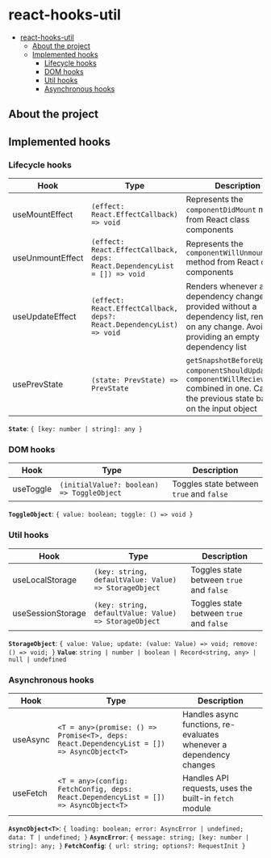 # react-hooks-util

- [react-hooks-util](#react-hooks-util)
  - [About the project](#about-the-project)
  - [Implemented hooks](#implemented-hooks)
    - [Lifecycle hooks](#lifecycle-hooks)
    - [DOM hooks](#dom-hooks)
    - [Util hooks](#util-hooks)
    - [Asynchronous hooks](#asynchronous-hooks)

## About the project

## Implemented hooks

### Lifecycle hooks

| Hook             | Type                                                                      | Description                                                                                                                                               |
| ---------------- | ------------------------------------------------------------------------- | --------------------------------------------------------------------------------------------------------------------------------------------------------- |
| useMountEffect   | `(effect: React.EffectCallback) => void`                                  | Represents the `componentDidMount` method from React class components                                                                                     |
| useUnmountEffect | `(effect: React.EffectCallback, deps: React.DependencyList = []) => void` | Represents the `componentWillUnmount` method from React class components                                                                                  |
| useUpdateEffect  | `(effect: React.EffectCallback, deps?: React.DependencyList) => void`     | Renders whenever a dependency changes or if provided without a dependency list, renders on any change. Avoid providing an empty dependency list           |
| usePrevState     | `(state: PrevState) => PrevState`                                         | `getSnapshotBeforeUpdate`, `componentShouldUpdate` and `componentWillRecieveProps` combined in one. Captures the previous state based on the input object |

**`State`**: `{ [key: number | string]: any }`

### DOM hooks

| Hook      | Type                                       | Description                              |
| --------- | ------------------------------------------ | ---------------------------------------- |
| useToggle | `(initialValue?: boolean) => ToggleObject` | Toggles state between `true` and `false` |

**`ToggleObject`**: `{ value: boolean; toggle: () => void }`

### Util hooks

| Hook              | Type                                                  | Description                              |
| ----------------- | ----------------------------------------------------- | ---------------------------------------- |
| useLocalStorage   | `(key: string, defaultValue: Value) => StorageObject` | Toggles state between `true` and `false` |
| useSessionStorage | `(key: string, defaultValue: Value) => StorageObject` | Toggles state between `true` and `false` |

**`StorageObject`**: `{ value: Value; update: (value: Value) => void; remove: () => void; }`
**`Value`**: `string | number | boolean | Record<string, any> | null | undefined`

### Asynchronous hooks

| Hook     | Type                                                                                      | Description                                                         |
| -------- | ----------------------------------------------------------------------------------------- | ------------------------------------------------------------------- |
| useAsync | `<T = any>(promise: () => Promise<T>, deps: React.DependencyList = []) => AsyncObject<T>` | Handles async functions, re-evaluates whenever a dependency changes |
| useFetch | `<T = any>(config: FetchConfig, deps: React.DependencyList = []) => AsyncObject<T>`       | Handles API requests, uses the built-in `fetch` module              |

**`AsyncObject<T>`**: `{ loading: boolean; error: AsyncError | undefined; data: T | undefined; }`
**`AsyncError`**: `{ message: string; [key: number | string]: any; }`
**`FetchConfig`**: `{ url: string; options?: RequestInit }`
